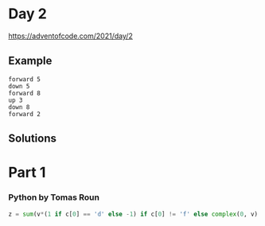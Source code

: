 # Day 2

https://adventofcode.com/2021/day/2

## Example

```
forward 5
down 5
forward 8
up 3
down 8
forward 2
```

## Solutions

# Part 1

### Python by Tomas Roun

```python
z = sum(v*(1 if c[0] == 'd' else -1) if c[0] != 'f' else complex(0, v) for c, v in data); int(z.real*z.imag)
```
